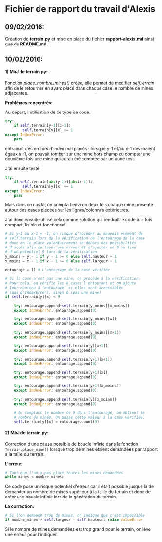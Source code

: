 # Fichier de rapport du travail d'**Alexis**

## 09/02/2016:
    
Création de **terrain.py** et mise en place du fichier **rapport-alexis.md** ainsi que du **README.md**.

## 10/02/2016:

#### 1) MàJ de **terrain.py**:

Fonction *place_nombre_mines()* créée, elle permet de modifier *self.terrain* afin de le retourner en ayant placé dans chaque case le nombre de mines adjacentes.

**Problèmes rencontrés:**

Au départ, l'utilisation de ce type de code:
```python
try:
    if self.terrain[y-1][x-1]:
        self.terrain[y][x] += 1
except IndexError:
    pass
```
entrainait des erreurs d'index mal placés : lorsque y-1 et/ou x-1 devenaient égaux à -1, on pouvait tomber sur une mine hors champ ou compter une deuxième fois une mine qui aurait été comptée par un autre test.
        
J'ai ensuite testé:
```python
try:
    if self.terrain[abs(y-1)][abs(x-1)]:
        self.terrain[y][x] += 1
except IndexError:
    pass
```
Mais dans ce cas là, on comptait environ deux fois chaque mine présente autour des cases placées sur les lignes/colonnes extérieures.
        
J'ai donc ensuite utilisé cela comme solution qui rendrait le code à la fois compact, lisible et fonctionnel:
```python
# Si y-1 ou x-1 = -1, on risque d'accéder au mauvais élément de
# self.terrain lors de la vérification de l'entourage de la case
# donc on le place volontairement en dehors des possibilités
# d'accès afin de lever une erreur et d'ajouter un 0 au lieu
# d'un potentiel 9 lors de la vérification
y_moins = y - 1 if y - 1 >= 0 else self.hauteur + 1
x_moins = x - 1 if x - 1 >= 0 else self.largeur + 1

entourage = [] # L'entourage de la case vérifiée

# Si la case n'est pas une mine, on procède à la vérification
# Pour cela, on vérifie les 8 cases l'entourant et on ajoute
# leur contenu à 'entourage' si elles sont accessibles
# (pas d'IndexError), sinon 0 (pas une mine)
if self.terrain[y][x] < 9:                    

    try: entourage.append(self.terrain[y_moins][x_moins])
    except IndexError: entourage.append(0)

    try: entourage.append(self.terrain[y_moins][x])
    except IndexError: entourage.append(0)

    try: entourage.append(self.terrain[y_moins][x+1])
    except IndexError: entourage.append(0)

    try: entourage.append(self.terrain[y][x+1])
    except IndexError: entourage.append(0)

    try: entourage.append(self.terrain[y+1][x+1])
    except IndexError: entourage.append(0)

    try: entourage.append(self.terrain[y+1][x])
    except IndexError: entourage.append(0)

    try: entourage.append(self.terrain[y+1][x_moins])
    except IndexError: entourage.append(0)

    try: entourage.append(self.terrain[y][x_moins])
    except IndexError: entourage.append(0)

    # En comptant le nombre de 9 dans l'entourage, on obtient le
    # nombre de mines. On passe cette valeur à la case vérifiée.
    self.terrain[y][x] = entourage.count(9)
```

#### 2) MàJ de **terrain.py**:

Correction d’une cause possible de boucle infinie dans la fonction `Terrain.place_mine()` lorsque trop de mines étaient demandées par rapport à la taille du terrain.

**L'erreur:**
```python
# Tant que l'on a pas placé toutes les mines demandées
while mines < nombre_mines:
```
Ce code pose un risque potentiel d'erreur car il était possible jusque là de demander un nombre de mines supérieur à la taille du terrain et donc de créer une boucle infinie lors de la génération du terrain.
        
**La correction:**
```python
# Si l'on demande trop de mines, on indique que c'est impossible
if nombre_mines > self.largeur * self.hauteur: raise ValueError
```
Si le nombre de mines demandées est trop grand pour le terrain, on lève une erreur pour l'indiquer.
